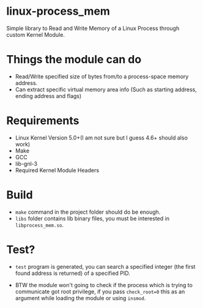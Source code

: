 # linux-process_mem
Simple library to Read and Write Memory of a Linux Process through custom Kernel Module.

# Things the module can do
* Read/Write specified size of bytes from/to a process-space memory address.
* Can extract specific virtual memory area info (Such as starting address, ending address and flags)

# Requirements
* Linux Kernel Version 5.0+(I am not sure but I guess 4.6+ should also work)
* Make
* GCC
* lib-gnl-3
* Required Kernel Module Headers

# Build
* `make` command in the project folder should do be enough.
* `libs` folder contains lib binary files, you must be interested in `libprocess_mem.so`.

# Test?
* `test` program is generated, you can search a specified integer (the first found address is returned) of a specified PID.

* BTW the module won't going to check if the process which is trying to communicate got root privilege, if you pass `check_root=0` this as an argument while loading the module or using `insmod`.
